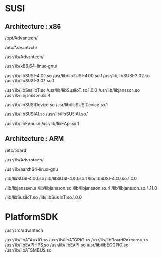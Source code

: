 # SUSI

## Architecture : x86

/opt/Advantech/

/etc/Advantech/

/usr/lib/Advantech/

/usr/lib/x86_64-linux-gnu/

/usr/lib/libSUSI-4.00.so
/usr/lib/libSUSI-4.00.so.1
/usr/lib/libSUSI-3.02.so
/usr/lib/libSUSI-3.02.so.1

/usr/lib/libSusiIoT.so
/usr/lib/libSusiIoT.so.1.0.0
/usr/lib/libjansson.so
/usr/lib/libjansson.so.4

/usr/lib/libSUSIDevice.so
/usr/lib/libSUSIDevice.so.1

/usr/lib/libSUSIAI.so
/usr/lib/libSUSIAI.so.1

/usr/lib/libEApi.so
/usr/lib/libEApi.so.1

## Architecture : ARM

/etc/board

/usr/lib/Advantech/

/usr/lib/aarch64-linux-gnu

/lib/libSUSI-4.00.so
/lib/libSUSI-4.00.so.1
/lib/libSUSI-4.00.so.1.0.0

/lib/libjansson.a
/lib/libjansson.so
/lib/libjansson.so.4
/lib/libjansson.so.4.11.0

/lib/libSusiIoT.so
/lib/libSusiIoT.so.1.0.0

# PlatformSDK

/usr/src/advantech

/usr/lib/libATAuxIO.so
/usr/lib/libATGPIO.so
/usr/lib/libBoardResource.so
/usr/lib/libEAPI-IPS.so
/usr/lib/libEAPI.so
/usr/lib/libECGPIO.so
/usr/lib/libATSMBUS.so